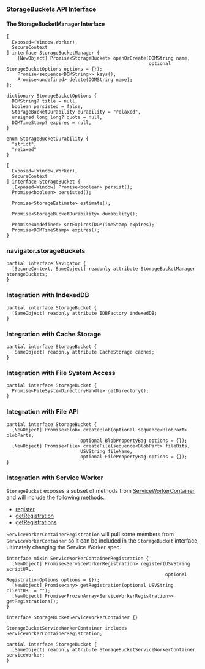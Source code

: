 ### StorageBuckets API Interface

#### The StorageBucketManager Interface
```
[
  Exposed=(Window,Worker),
  SecureContext
] interface StorageBucketManager {
    [NewObject] Promise<StorageBucket> openOrCreate(DOMString name,
                                                    optional StorageBucketOptions options = {});
    Promise<sequence<DOMString>> keys();
    Promise<undefined> delete(DOMString name);
};

dictionary StorageBucketOptions {
  DOMString? title = null,
  boolean persisted = false,
  StorageBucketDurability durability = "relaxed",
  unsigned long long? quota = null,
  DOMTimeStamp? expires = null,
}

enum StorageBucketDurability {
  "strict",
  "relaxed"
}

[
  Exposed=(Window,Worker),
  SecureContext
] interface StorageBucket {
  [Exposed=Window] Promise<boolean> persist();
  Promise<boolean> persisted();

  Promise<StorageEstimate> estimate();

  Promise<StorageBucketDurability> durability();

  Promise<undefined> setExpires(DOMTimeStamp expires);
  Promise<DOMTimeStamp> expires();
}
```

### navigator.storageBuckets
```
partial interface Navigator {
  [SecureContext, SameObject] readonly attribute StorageBucketManager storageBuckets;
}
```

### Integration with IndexedDB
```
partial interface StorageBucket {
  [SameObject] readonly attribute IDBFactory indexedDB;
}
```

### Integration with Cache Storage
```
partial interface StorageBucket {
  [SameObject] readonly attribute CacheStorage caches;
}
```

### Integration with File System Access
```
partial interface StorageBucket {
  Promise<FileSystemDirectoryHandle> getDirectory();
}
```

### Integration with File API
```
partial interface StorageBucket {
  [NewObject] Promise<Blob> createBlob(optional sequence<BlobPart> blobParts,
                           optional BlobPropertyBag options = {});
  [NewObject] Promise<File> createFile(sequence<BlobPart> fileBits,
                           USVString fileName,
                           optional FilePropertyBag options = {});
}
```

### Integration with Service Worker
`StorageBucket` exposes a subset of methods from [ServiceWorkerContainer](https://w3c.github.io/ServiceWorker/#serviceworkercontainer) and will include the following methods. 
- [register](https://w3c.github.io/ServiceWorker/#dom-serviceworkercontainer-register)
- [getRegistration](https://w3c.github.io/ServiceWorker/#dom-serviceworkercontainer-getregistration)
- [getRegistrations](https://w3c.github.io/ServiceWorker/#dom-serviceworkercontainer-getregistrations)


`ServiceWorkerContainerRegistration` will pull some members from `ServiceWorkerContainer` so it can be included in the `StorageBucket` interface, ultimately changing the Service Worker spec.
```
interface mixin ServiceWorkerContainerRegistration {
  [NewObject] Promise<ServiceWorkerRegistration> register(USVString scriptURL,
                                                          optional RegistrationOptions options = {});
  [NewObject] Promise<any> getRegistration(optional USVString clientURL = "");
  [NewObject] Promise<FrozenArray<ServiceWorkerRegistration>> getRegistrations();
}
```
```
interface StorageBucketServiceWorkerContainer {}

StorageBucketServiceWorkerContainer includes ServiceWorkerContainerRegistration;

partial interface StorageBucket {
  [SameObject] readonly attribute StorageBucketServiceWorkerContainer serviceWorker;
}
```
